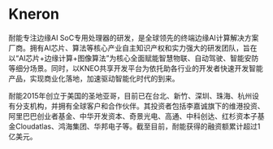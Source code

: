 # 

# Kneron

耐能专注边缘AI SoC专用处理器的研发，是全球领先的终端边缘AI计算解决方案厂商。拥有AI芯片、算法等核心产业自主知识产权和实力强大的研发团队，旨在以“AI芯片+边缘计算+图像算法”为核心全面赋能智慧物联、自动驾驶、智能安防等细分场景。同时，以KNEO共享开发平台为依托助各行业的开发者快速开发智能产品，实现商业化落地，加速驱动智能化时代的到来。

耐能2015年创立于美国的圣地亚哥，目前已在台北、新竹、深圳、珠海、杭州设有分支机构，并拥有全球客户和合作伙伴。其投资者包括李嘉诚旗下的维港投资、阿里巴巴创业者基金、中华开发资本、奇景光电、高通、中科创达、红杉资本子基金Cloudatlas、鸿海集团、华邦电子等。截至目前，耐能获得的融资额累计超过1亿美元。

